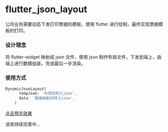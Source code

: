 # flutter_json_layout

公司业务需要动态下发打印票据的模板，使用 flutter 进行绘制，最终实现票据模板的打印。

### 设计理念

将 flutter-widget 映射成 json 文件，使用 json 制作布局文件，下发到端上，由端上进行数据组装，完成最后一步渲染。

### 使用方式
```dart
DynamicJsonLayout(
      tempJson: '布局的转义json',
      data: '数据映射的转义json',
    )
```

[点击预览效果](https://liyufengrex.github.io/flutter_json_layout_preview/)

该库持续完善中...



